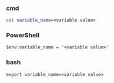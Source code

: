 ### cmd

```cmd
set variable_name=<variable value>
```

### PowerShell

```cmd
$env:variable_name = '<variable value>'
```

### bash

```cmd
export variable_name=<variable value>
```
